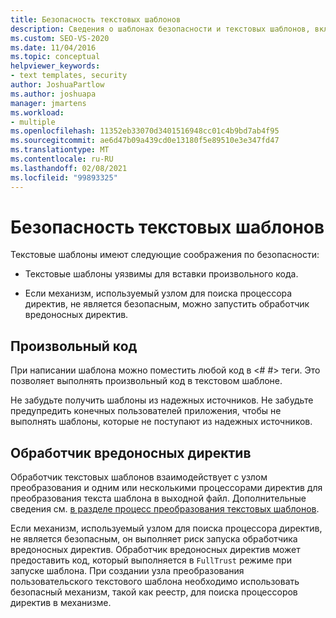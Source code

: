 ```yaml
---
title: Безопасность текстовых шаблонов
description: Сведения о шаблонах безопасности и текстовых шаблонов, включая такие темы, как произвольный код и обработчики вредоносных директив.
ms.custom: SEO-VS-2020
ms.date: 11/04/2016
ms.topic: conceptual
helpviewer_keywords:
- text templates, security
author: JoshuaPartlow
ms.author: joshuapa
manager: jmartens
ms.workload:
- multiple
ms.openlocfilehash: 11352eb33070d3401516948cc01c4b9bd7ab4f95
ms.sourcegitcommit: ae6d47b09a439cd0e13180f5e89510e3e347fd47
ms.translationtype: MT
ms.contentlocale: ru-RU
ms.lasthandoff: 02/08/2021
ms.locfileid: "99893325"
---
```

# <a name="security-of-text-templates"></a>Безопасность текстовых шаблонов
Текстовые шаблоны имеют следующие соображения по безопасности:

- Текстовые шаблоны уязвимы для вставки произвольного кода.

- Если механизм, используемый узлом для поиска процессора директив, не является безопасным, можно запустить обработчик вредоносных директив.

## <a name="arbitrary-code"></a>Произвольный код
 При написании шаблона можно поместить любой код в \<# #> теги. Это позволяет выполнять произвольный код в текстовом шаблоне.

 Не забудьте получить шаблоны из надежных источников. Не забудьте предупредить конечных пользователей приложения, чтобы не выполнять шаблоны, которые не поступают из надежных источников.

## <a name="malicious-directive-processor"></a>Обработчик вредоносных директив
 Обработчик текстовых шаблонов взаимодействует с узлом преобразования и одним или несколькими процессорами директив для преобразования текста шаблона в выходной файл. Дополнительные сведения см. [в разделе процесс преобразования текстовых шаблонов](../modeling/the-text-template-transformation-process.md).

 Если механизм, используемый узлом для поиска процессора директив, не является безопасным, он выполняет риск запуска обработчика вредоносных директив. Обработчик вредоносных директив может предоставить код, который выполняется в `FullTrust` режиме при запуске шаблона. При создании узла преобразования пользовательского текстового шаблона необходимо использовать безопасный механизм, такой как реестр, для поиска процессоров директив в механизме.
